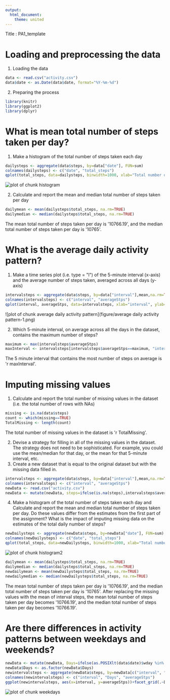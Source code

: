 ```yaml
---
output:
  html_document:
    theme: united
---
```

Title : PA1_template

Loading and preprocessing the data
===========================================
1. Loading the data

```r
data <- read.csv("activity.csv")
data$date <- as.Date(data$date, format="%Y-%m-%d")
```

2. Preparing the process

```r
library(knitr)
library(ggplot2)
library(dplyr)
```


What is mean total number of steps taken per day?
===========================================
1. Make a histogram of the total number of steps taken each day


```r
dailysteps <- aggregate(data$steps, by=data["date"], FUN=sum)
colnames(dailysteps) <- c("date", "total_steps")
qplot(total_steps, data=dailysteps, binwidth=1000, xlab="Total number of steps taken per day")
```

![plot of chunk histogram](figure/histogram-1.png) 

2. Calculate and report the mean and median total number of steps taken per day


```r
dailymean <- mean(dailysteps$total_steps, na.rm=TRUE)
dailymedian <- median(dailysteps$total_steps, na.rm=TRUE)
```

The mean total number of steps taken per day is '10766.19', 
and the median total number of steps taken per day is '10765'.


What is the average daily activity pattern?
===========================================
1. Make a time series plot (i.e. type = "l") of the 5-minute interval (x-axis) and the average number of steps taken, averaged across all days (y-axis)


```r
intervalsteps <- aggregate(data$steps, by=data["interval"],mean,na.rm=TRUE)
colnames(intervalsteps) <- c("interval", "averageStps")
qplot(interval, averageStps, data=intervalsteps, xlab="interval", ylab="Average number of steps taken per day")+geom_line()
```

![plot of chunk average daily activity pattern](figure/average daily activity pattern-1.png) 

2. Which 5-minute interval, on average across all the days in the dataset, contains the maximum number of steps?


```r
maximum <- max(intervalsteps$averageStps)
maxInterval <- intervalsteps[intervalsteps$averageStps==maximum, "interval"]
```

The 5 minute interval that contains the most number of steps on average is 'r maxInterval'.


Imputing missing values
===========================================
1. Calculate and report the total number of missing values in the dataset (i.e. the total number of rows with NAs)


```r
missing <- is.na(data$steps)
count <- which(missing==TRUE)
TotalMissing <- length(count)
```

The total number of missing values in the dataset is 'r TotalMissing'.

2. Devise a strategy for filling in all of the missing values in the dataset. The strategy does not need to be sophisticated. For example, you could use the mean/median for that day, or the mean for that 5-minute interval, etc.
3. Create a new dataset that is equal to the original dataset but with the missing data filled in.


```r
intervalsteps <- aggregate(data$steps, by=data["interval"],mean,na.rm=TRUE)
colnames(intervalsteps) <- c("interval", "averageStps")
newData <- read.csv("activity.csv")
newData <- mutate(newData, steps=ifelse(is.na(steps),intervalsteps$averageStps, newData$steps))
```

4. Make a histogram of the total number of steps taken each day and Calculate and report the mean and median total number of steps taken per day. Do these values differ from the estimates from the first part of the assignment? What is the impact of imputing missing data on the estimates of the total daily number of steps?


```r
newDailysteps <- aggregate(newData$steps, by=newData["date"], FUN=sum)
colnames(newDailysteps) <- c("date", "total_steps")
qplot(total_steps, data=newDailysteps, binwidth=1000, xlab="Total number of steps taken per day")
```

![plot of chunk histogram2](figure/histogram2-1.png) 

```r
dailymean <- mean(dailysteps$total_steps, na.rm=TRUE)
dailymedian <- median(dailysteps$total_steps, na.rm=TRUE)
newdailymean <- mean(newDailysteps$total_steps, na.rm=TRUE)
newdailymedian <- median(newDailysteps$total_steps, na.rm=TRUE)
```

The mean total number of steps taken per day is '10766.19', 
and the median total number of steps taken per day is '10765'.
After replacing the missing values with the mean of interval steps, 
the mean total number of steps taken per day becomes '10766.19', 
and the median total number of steps taken per day becomes '10766.19'.


Are there differences in activity patterns between weekdays and weekends?
===========================================


```r
newData <- mutate(newData, Days=ifelse(as.POSIXlt(data$date)$wday %in% c(0,6),"weekend","weekday"))
newData$Days <- as.factor(newData$Days)
newintervalsteps <- aggregate(newData$steps, by=newData[c("interval", "Days")],mean,na.rm=TRUE)
colnames(newintervalsteps) <- c("interval", "Days", "averageStps")
ggplot(newintervalsteps, aes(x=interval, y=averageStps))+facet_grid(.~Days)+geom_line()
```

![plot of chunk weekdays](figure/weekdays-1.png) 





